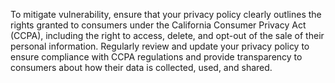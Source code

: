 To mitigate vulnerability, ensure that your privacy policy clearly outlines the rights granted to consumers under the California Consumer Privacy Act (CCPA), including the right to access, delete, and opt-out of the sale of their personal information. Regularly review and update your privacy policy to ensure compliance with CCPA regulations and provide transparency to consumers about how their data is collected, used, and shared.